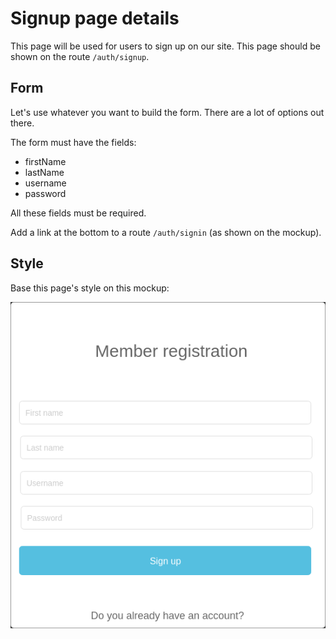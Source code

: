 # Signup page details

This page will be used for users to sign up on our site. This page should be shown on the route `/auth/signup`.

## Form

Let's use whatever you want to build the form. There are a lot of options out there.

The form must have the fields:
- firstName
- lastName
- username
- password

All these fields must be required.

Add a link at the bottom to a route `/auth/signin` (as shown on the mockup).

## Style

Base this page's style on this mockup:

![Signup mockup](signup.png)
